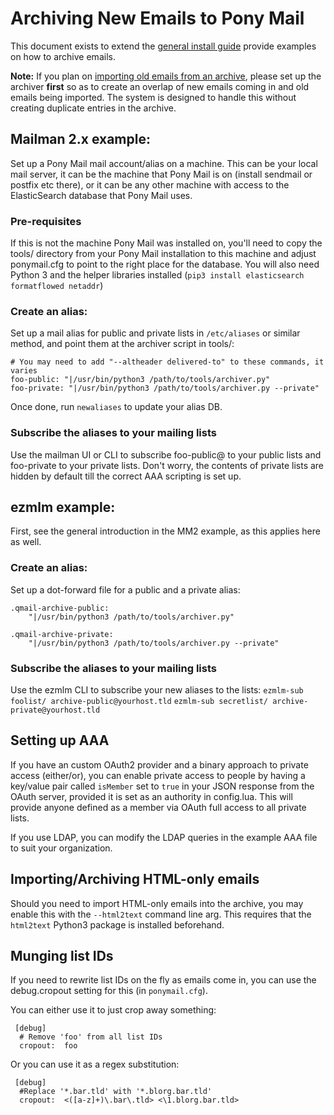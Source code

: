 <!--
 Licensed to the Apache Software Foundation (ASF) under one
 or more contributor license agreements.  See the NOTICE file
 distributed with this work for additional information
 regarding copyright ownership.  The ASF licenses this file
 to you under the Apache License, Version 2.0 (the
 "License"); you may not use this file except in compliance
 with the License.  You may obtain a copy of the License at
 
 http://www.apache.org/licenses/LICENSE-2.0
 
 Unless required by applicable law or agreed to in writing,
 software distributed under the License is distributed on an
 "AS IS" BASIS, WITHOUT WARRANTIES OR CONDITIONS OF ANY
 KIND, either express or implied.  See the License for the
 specific language governing permissions and limitations
 under the License.
 -->
# Archiving New Emails to Pony Mail #
This document exists to extend the [general install guide](INSTALLING.md) provide examples on how to archive emails.

__Note:__ If you plan on [importing old emails from an archive](IMPORTING.md),
please set up the archiver __first__ so as to create an overlap of new emails
coming in and old emails being imported. The system is designed to handle this
without creating duplicate entries in the archive.

## Mailman 2.x example:
Set up a Pony Mail mail account/alias on a machine. This can be your local mail
server, it can be the machine that Pony Mail is on (install sendmail or postfix
etc there), or it can be any other machine with access to the ElasticSearch
database that Pony Mail uses.


### Pre-requisites
If this is not the machine Pony Mail was installed on, you'll need to copy the
tools/ directory from your Pony Mail installation to this machine and adjust
ponymail.cfg to point to the right place for the database. You will also need
Python 3 and the helper libraries installed
(`pip3 install elasticsearch formatflowed netaddr`)

### Create an alias:
Set up a mail alias for public and private lists in `/etc/aliases` or similar method,
and point them at the archiver script in tools/:

~~~
# You may need to add "--altheader delivered-to" to these commands, it varies
foo-public: "|/usr/bin/python3 /path/to/tools/archiver.py"
foo-private: "|/usr/bin/python3 /path/to/tools/archiver.py --private"
~~~

Once done, run `newaliases` to update your alias DB.

### Subscribe the aliases to your mailing lists
Use the mailman UI or CLI to subscribe foo-public@ to your public lists and
foo-private to your private lists. Don't worry, the contents of private lists
are hidden by default till the correct AAA scripting is set up.


## ezmlm example:
First, see the general introduction in the MM2 example, as this applies here as well.

### Create an alias:
Set up a dot-forward file for a public and a private alias:

~~~
.qmail-archive-public:
    "|/usr/bin/python3 /path/to/tools/archiver.py"

.qmail-archive-private:
    "|/usr/bin/python3 /path/to/tools/archiver.py --private"
~~~


### Subscribe the aliases to your mailing lists
Use the ezmlm CLI to subscribe your new aliases to the lists:
`ezmlm-sub foolist/ archive-public@yourhost.tld`
`ezmlm-sub secretlist/ archive-private@yourhost.tld`


## Setting up AAA
If you have an custom OAuth2 provider and a binary approach to private access
(either/or), you can enable private access to people by having a key/value pair
called `isMember` set to `true` in your JSON response from the OAuth server,
provided it is set as an authority in config.lua. This will provide anyone
defined as a member via OAuth full access to all private lists.

If you use LDAP, you can modify the LDAP queries in the example AAA file to suit
your organization.


## Importing/Archiving HTML-only emails
Should you need to import HTML-only emails into the archive, you may enable this
with the `--html2text` command line arg. This requires that the `html2text` Python3 package
is installed beforehand.

## Munging list IDs
If you need to rewrite list IDs on the fly as emails come in, you can use the debug.cropout 
setting for this (in `ponymail.cfg`). 

You can either use it to just crop away something:
~~~
 [debug]
  # Remove 'foo' from all list IDs
  cropout:  foo
~~~

 Or you can use it as a regex substitution:
~~~
 [debug]
  #Replace '*.bar.tld' with '*.blorg.bar.tld'
  cropout:  <([a-z]+)\.bar\.tld> <\1.blorg.bar.tld>
~~~
  
